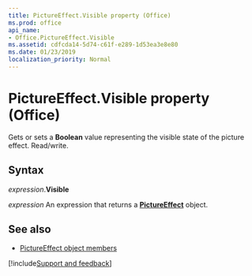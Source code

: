 ```yaml
---
title: PictureEffect.Visible property (Office)
ms.prod: office
api_name:
- Office.PictureEffect.Visible
ms.assetid: cdfcda14-5d74-c61f-e289-1d53ea3e8e80
ms.date: 01/23/2019
localization_priority: Normal
---
```



# PictureEffect.Visible property (Office)

Gets or sets a **Boolean** value representing the visible state of the picture effect. Read/write.


## Syntax

_expression_.**Visible**

_expression_ An expression that returns a **[PictureEffect](Office.PictureEffect.md)** object.


## See also

- [PictureEffect object members](overview/Library-Reference/pictureeffect-members-office.md)



[!include[Support and feedback](~/includes/feedback-boilerplate.md)]
